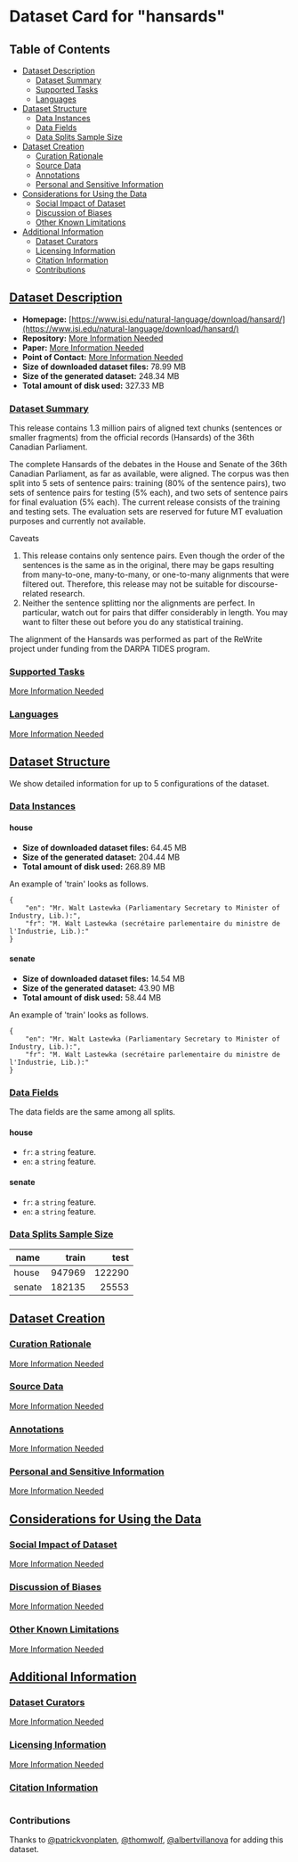 ---
---

# Dataset Card for "hansards"

## Table of Contents
- [Dataset Description](#dataset-description)
  - [Dataset Summary](#dataset-summary)
  - [Supported Tasks](#supported-tasks)
  - [Languages](#languages)
- [Dataset Structure](#dataset-structure)
  - [Data Instances](#data-instances)
  - [Data Fields](#data-fields)
  - [Data Splits Sample Size](#data-splits-sample-size)
- [Dataset Creation](#dataset-creation)
  - [Curation Rationale](#curation-rationale)
  - [Source Data](#source-data)
  - [Annotations](#annotations)
  - [Personal and Sensitive Information](#personal-and-sensitive-information)
- [Considerations for Using the Data](#considerations-for-using-the-data)
  - [Social Impact of Dataset](#social-impact-of-dataset)
  - [Discussion of Biases](#discussion-of-biases)
  - [Other Known Limitations](#other-known-limitations)
- [Additional Information](#additional-information)
  - [Dataset Curators](#dataset-curators)
  - [Licensing Information](#licensing-information)
  - [Citation Information](#citation-information)
  - [Contributions](#contributions)

## [Dataset Description](#dataset-description)

- **Homepage:** [https://www.isi.edu/natural-language/download/hansard/](https://www.isi.edu/natural-language/download/hansard/)
- **Repository:** [More Information Needed](https://github.com/huggingface/datasets/blob/master/CONTRIBUTING.md#how-to-contribute-to-the-dataset-cards)
- **Paper:** [More Information Needed](https://github.com/huggingface/datasets/blob/master/CONTRIBUTING.md#how-to-contribute-to-the-dataset-cards)
- **Point of Contact:** [More Information Needed](https://github.com/huggingface/datasets/blob/master/CONTRIBUTING.md#how-to-contribute-to-the-dataset-cards)
- **Size of downloaded dataset files:** 78.99 MB
- **Size of the generated dataset:** 248.34 MB
- **Total amount of disk used:** 327.33 MB

### [Dataset Summary](#dataset-summary)

This release contains 1.3 million pairs of aligned text chunks (sentences or smaller fragments)
from the official records (Hansards) of the 36th Canadian Parliament.

The complete Hansards of the debates in the House and Senate of the 36th Canadian Parliament,
as far as available, were aligned. The corpus was then split into 5 sets of sentence pairs:
training (80% of the sentence pairs), two sets of sentence pairs for testing (5% each), and
two sets of sentence pairs for final evaluation (5% each). The current release consists of the
training and testing sets. The evaluation sets are reserved for future MT evaluation purposes
and currently not available.

Caveats
1. This release contains only sentence pairs. Even though the order of the sentences is the same
as in the original, there may be gaps resulting from many-to-one, many-to-many, or one-to-many
alignments that were filtered out. Therefore, this release may not be suitable for
discourse-related research.
2. Neither the sentence splitting nor the alignments are perfect. In particular, watch out for
pairs that differ considerably in length. You may want to filter these out before you do
any statistical training.

The alignment of the Hansards was performed as part of the ReWrite project under funding
from the DARPA TIDES program.

### [Supported Tasks](#supported-tasks)

[More Information Needed](https://github.com/huggingface/datasets/blob/master/CONTRIBUTING.md#how-to-contribute-to-the-dataset-cards)

### [Languages](#languages)

[More Information Needed](https://github.com/huggingface/datasets/blob/master/CONTRIBUTING.md#how-to-contribute-to-the-dataset-cards)

## [Dataset Structure](#dataset-structure)

We show detailed information for up to 5 configurations of the dataset.

### [Data Instances](#data-instances)

#### house

- **Size of downloaded dataset files:** 64.45 MB
- **Size of the generated dataset:** 204.44 MB
- **Total amount of disk used:** 268.89 MB

An example of 'train' looks as follows.
```
{
    "en": "Mr. Walt Lastewka (Parliamentary Secretary to Minister of Industry, Lib.):",
    "fr": "M. Walt Lastewka (secrétaire parlementaire du ministre de l'Industrie, Lib.):"
}
```

#### senate

- **Size of downloaded dataset files:** 14.54 MB
- **Size of the generated dataset:** 43.90 MB
- **Total amount of disk used:** 58.44 MB

An example of 'train' looks as follows.
```
{
    "en": "Mr. Walt Lastewka (Parliamentary Secretary to Minister of Industry, Lib.):",
    "fr": "M. Walt Lastewka (secrétaire parlementaire du ministre de l'Industrie, Lib.):"
}
```

### [Data Fields](#data-fields)

The data fields are the same among all splits.

#### house
- `fr`: a `string` feature.
- `en`: a `string` feature.

#### senate
- `fr`: a `string` feature.
- `en`: a `string` feature.

### [Data Splits Sample Size](#data-splits-sample-size)

| name |train | test |
|------|-----:|-----:|
|house |947969|122290|
|senate|182135| 25553|

## [Dataset Creation](#dataset-creation)

### [Curation Rationale](#curation-rationale)

[More Information Needed](https://github.com/huggingface/datasets/blob/master/CONTRIBUTING.md#how-to-contribute-to-the-dataset-cards)

### [Source Data](#source-data)

[More Information Needed](https://github.com/huggingface/datasets/blob/master/CONTRIBUTING.md#how-to-contribute-to-the-dataset-cards)

### [Annotations](#annotations)

[More Information Needed](https://github.com/huggingface/datasets/blob/master/CONTRIBUTING.md#how-to-contribute-to-the-dataset-cards)

### [Personal and Sensitive Information](#personal-and-sensitive-information)

[More Information Needed](https://github.com/huggingface/datasets/blob/master/CONTRIBUTING.md#how-to-contribute-to-the-dataset-cards)

## [Considerations for Using the Data](#considerations-for-using-the-data)

### [Social Impact of Dataset](#social-impact-of-dataset)

[More Information Needed](https://github.com/huggingface/datasets/blob/master/CONTRIBUTING.md#how-to-contribute-to-the-dataset-cards)

### [Discussion of Biases](#discussion-of-biases)

[More Information Needed](https://github.com/huggingface/datasets/blob/master/CONTRIBUTING.md#how-to-contribute-to-the-dataset-cards)

### [Other Known Limitations](#other-known-limitations)

[More Information Needed](https://github.com/huggingface/datasets/blob/master/CONTRIBUTING.md#how-to-contribute-to-the-dataset-cards)

## [Additional Information](#additional-information)

### [Dataset Curators](#dataset-curators)

[More Information Needed](https://github.com/huggingface/datasets/blob/master/CONTRIBUTING.md#how-to-contribute-to-the-dataset-cards)

### [Licensing Information](#licensing-information)

[More Information Needed](https://github.com/huggingface/datasets/blob/master/CONTRIBUTING.md#how-to-contribute-to-the-dataset-cards)

### [Citation Information](#citation-information)

```

```


### Contributions

Thanks to [@patrickvonplaten](https://github.com/patrickvonplaten), [@thomwolf](https://github.com/thomwolf), [@albertvillanova](https://github.com/albertvillanova) for adding this dataset.